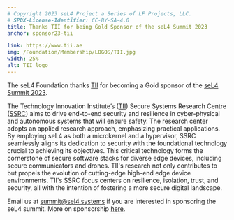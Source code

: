 ```yaml
---
# Copyright 2023 seL4 Project a Series of LF Projects, LLC.
# SPDX-License-Identifier: CC-BY-SA-4.0
title: Thanks TII for being Gold Sponsor of the seL4 Summit 2023
anchor: sponsor23-tii

link: https://www.tii.ae
img: /Foundation/Membership/LOGOS/TII.jpg
width: 25%
alt: TII logo
---
```


The seL4 Foundation thanks [TII](https://www.tii.ae/) for becoming a Gold
sponsor of the [seL4 Summit 2023](../Foundation/Summit/2023).

The Technology Innovation Institute’s ([TII](https://www.tii.ae/)) Secure
Systems Research Centre ([SSRC](https://www.tii.ae/secure-systems)) aims to
drive end-to-end security and resilience in cyber-physical and autonomous
systems that will ensure safety. The research center adopts an applied research
approach, emphasizing practical applications. By employing seL4 as both a
microkernel and a hypervisor, SSRC seamlessly aligns its dedication to security
with the foundational technology crucial to achieving its objectives. This
critical technology forms the cornerstone of secure software stacks for diverse
edge devices, including secure communicators and drones. TII's research not only
contributes to but propels the evolution of cutting-edge high-end edge device
environments. TII's SSRC focus centers on resilience, isolation, trust, and
security, all with the intention of fostering a more secure digital landscape.

Email us at [summit@sel4.systems](mailto:summit@sel4.systems) if you are
interested in sponsoring the seL4 summit. More on sponsorship
[here](https://events.linuxfoundation.org/sel4-summit/sponsor/).